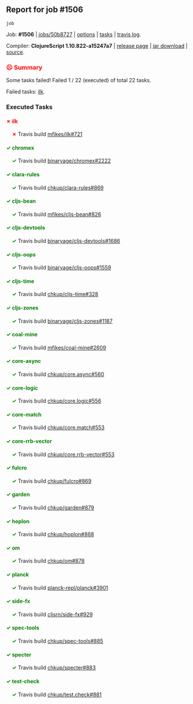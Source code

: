 ## Report for job #1506
```
job
```


Job: **#1506** | [jobs/50b8727](https://github.com/cljs-oss/canary/commit/50b8727cda8580baa56842d39e4e478cd7b9c996) | [options](options.edn) | [tasks](tasks.edn) | [travis log](https://travis-ci.org/cljs-oss/canary/builds/718919237).

Compiler: **ClojureScript 1.10.822-a15247a7** | [release page](https://github.com/cljs-oss/canary/releases/tag/r1.10.822-a15247a7) | [jar download](https://github.com/cljs-oss/canary/releases/download/r1.10.822-a15247a7/clojurescript-1.10.822-a15247a7.jar) | [source](https://github.com/clojure/clojurescript/commit/a15247a743d4d1c5d73224038f7289c447b38ca8).

### <b style='color:red'>☹ Summary</b>

Some tasks failed! Failed 1 / 22 (executed) of total 22 tasks.

Failed tasks: [ilk](#-ilk).

### Executed Tasks

#### <b style='color:red'>&#x2717; ilk</b>
&nbsp;&nbsp;&nbsp;&nbsp;<b style='color:red'>&#x2717;</b> Travis build [mfikes/ilk#721](https://travis-ci.org/mfikes/ilk/builds/718919771)<br>

#### <b style='color:green'>&#x2713; chromex</b>
&nbsp;&nbsp;&nbsp;&nbsp;<b style='color:green'>&#x2713;</b> Travis build [binaryage/chromex#2222](https://travis-ci.org/binaryage/chromex/builds/718919688)<br>

#### <b style='color:green'>&#x2713; clara-rules</b>
&nbsp;&nbsp;&nbsp;&nbsp;<b style='color:green'>&#x2713;</b> Travis build [chkup/clara-rules#869](https://travis-ci.org/chkup/clara-rules/builds/718919692)<br>

#### <b style='color:green'>&#x2713; cljs-bean</b>
&nbsp;&nbsp;&nbsp;&nbsp;<b style='color:green'>&#x2713;</b> Travis build [mfikes/cljs-bean#826](https://travis-ci.org/mfikes/cljs-bean/builds/718919694)<br>

#### <b style='color:green'>&#x2713; cljs-devtools</b>
&nbsp;&nbsp;&nbsp;&nbsp;<b style='color:green'>&#x2713;</b> Travis build [binaryage/cljs-devtools#1686](https://travis-ci.org/binaryage/cljs-devtools/builds/718919696)<br>

#### <b style='color:green'>&#x2713; cljs-oops</b>
&nbsp;&nbsp;&nbsp;&nbsp;<b style='color:green'>&#x2713;</b> Travis build [binaryage/cljs-oops#1559](https://travis-ci.org/binaryage/cljs-oops/builds/718919698)<br>

#### <b style='color:green'>&#x2713; cljs-time</b>
&nbsp;&nbsp;&nbsp;&nbsp;<b style='color:green'>&#x2713;</b> Travis build [chkup/cljs-time#328](https://travis-ci.org/chkup/cljs-time/builds/718919703)<br>

#### <b style='color:green'>&#x2713; cljs-zones</b>
&nbsp;&nbsp;&nbsp;&nbsp;<b style='color:green'>&#x2713;</b> Travis build [binaryage/cljs-zones#1187](https://travis-ci.org/binaryage/cljs-zones/builds/718919706)<br>

#### <b style='color:green'>&#x2713; coal-mine</b>
&nbsp;&nbsp;&nbsp;&nbsp;<b style='color:green'>&#x2713;</b> Travis build [mfikes/coal-mine#2609](https://travis-ci.org/mfikes/coal-mine/builds/718919711)<br>

#### <b style='color:green'>&#x2713; core-async</b>
&nbsp;&nbsp;&nbsp;&nbsp;<b style='color:green'>&#x2713;</b> Travis build [chkup/core.async#560](https://travis-ci.org/chkup/core.async/builds/718919719)<br>

#### <b style='color:green'>&#x2713; core-logic</b>
&nbsp;&nbsp;&nbsp;&nbsp;<b style='color:green'>&#x2713;</b> Travis build [chkup/core.logic#556](https://travis-ci.org/chkup/core.logic/builds/718919721)<br>

#### <b style='color:green'>&#x2713; core-match</b>
&nbsp;&nbsp;&nbsp;&nbsp;<b style='color:green'>&#x2713;</b> Travis build [chkup/core.match#553](https://travis-ci.org/chkup/core.match/builds/718919723)<br>

#### <b style='color:green'>&#x2713; core-rrb-vector</b>
&nbsp;&nbsp;&nbsp;&nbsp;<b style='color:green'>&#x2713;</b> Travis build [chkup/core.rrb-vector#553](https://travis-ci.org/chkup/core.rrb-vector/builds/718919725)<br>

#### <b style='color:green'>&#x2713; fulcro</b>
&nbsp;&nbsp;&nbsp;&nbsp;<b style='color:green'>&#x2713;</b> Travis build [chkup/fulcro#869](https://travis-ci.org/chkup/fulcro/builds/718919727)<br>

#### <b style='color:green'>&#x2713; garden</b>
&nbsp;&nbsp;&nbsp;&nbsp;<b style='color:green'>&#x2713;</b> Travis build [chkup/garden#879](https://travis-ci.org/chkup/garden/builds/718919783)<br>

#### <b style='color:green'>&#x2713; hoplon</b>
&nbsp;&nbsp;&nbsp;&nbsp;<b style='color:green'>&#x2713;</b> Travis build [chkup/hoplon#868](https://travis-ci.org/chkup/hoplon/builds/718919741)<br>

#### <b style='color:green'>&#x2713; om</b>
&nbsp;&nbsp;&nbsp;&nbsp;<b style='color:green'>&#x2713;</b> Travis build [chkup/om#878](https://travis-ci.org/chkup/om/builds/718919777)<br>

#### <b style='color:green'>&#x2713; planck</b>
&nbsp;&nbsp;&nbsp;&nbsp;<b style='color:green'>&#x2713;</b> Travis build [planck-repl/planck#3901](https://travis-ci.org/planck-repl/planck/builds/718919764)<br>

#### <b style='color:green'>&#x2713; side-fx</b>
&nbsp;&nbsp;&nbsp;&nbsp;<b style='color:green'>&#x2713;</b> Travis build [cljsrn/side-fx#929](https://travis-ci.org/cljsrn/side-fx/builds/718919787)<br>

#### <b style='color:green'>&#x2713; spec-tools</b>
&nbsp;&nbsp;&nbsp;&nbsp;<b style='color:green'>&#x2713;</b> Travis build [chkup/spec-tools#885](https://travis-ci.org/chkup/spec-tools/builds/718919795)<br>

#### <b style='color:green'>&#x2713; specter</b>
&nbsp;&nbsp;&nbsp;&nbsp;<b style='color:green'>&#x2713;</b> Travis build [chkup/specter#883](https://travis-ci.org/chkup/specter/builds/718919804)<br>

#### <b style='color:green'>&#x2713; test-check</b>
&nbsp;&nbsp;&nbsp;&nbsp;<b style='color:green'>&#x2713;</b> Travis build [chkup/test.check#881](https://travis-ci.org/chkup/test.check/builds/718919798)<br>